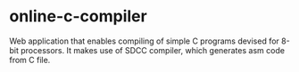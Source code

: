 # online-c-compiler
Web application that enables compiling of simple C programs devised for 8-bit processors.
It makes use of SDCC compiler, which generates asm code from C file.
